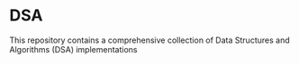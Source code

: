 # DSA
This repository contains a comprehensive collection of Data Structures and Algorithms (DSA) implementations 
